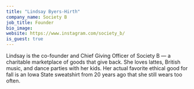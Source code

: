 ```yaml
---
title: "Lindsay Byers-Hirth"
company_name: Society B
job_title: Founder
bio_image:
website: https://www.instagram.com/society_b/
is_guest: true
---
```


Lindsay is the co-founder and Chief Giving Officer of Society B — a charitable marketplace of goods that give back. She loves lattes, British music, and dance parties with her kids. Her actual favorite ethical good for fall is an Iowa State sweatshirt from 20 years ago that she still wears too often.
